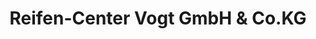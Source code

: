 ---
title: "Reifen-Center Vogt GmbH & Co.KG"
url: /witzenhausen/reifen-center-vogt-gmbh-und-co-kg/
shop: Autowerkstatt
---